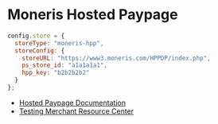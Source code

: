 # Moneris Hosted Paypage

```javascript
config.store = {
  storeType: "moneris-hpp",
  storeConfig: {
    storeURL: "https://www3.moneris.com/HPPDP/index.php",
    ps_store_id: "a1a1a1a1",
    hpp_key: "b2b2b2b2"
  }
};
```

-   [Hosted Paypage Documentation](https://developer.moneris.com/en/Documentation/NA/E-Commerce%20Solutions/Hosted%20Solutions/Hosted%20Payment%20Page)
-   [Testing Merchant Resource Center](https://esqa.moneris.com/mpg/index.php)
